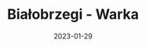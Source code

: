 ---
title: Białobrzegi - Warka
category: "Trasy jednodniowe"
rafting_time: 8 - 9
route_length: 28,7
price: 150
date: 2023-01-29
---